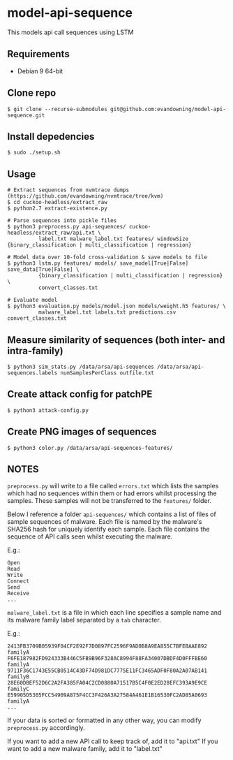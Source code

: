 # model-api-sequence

This models api call sequences using LSTM

## Requirements
  * Debian 9 64-bit

## Clone repo
```
$ git clone --recurse-submodules git@github.com:evandowning/model-api-sequence.git
```

## Install depedencies
```
$ sudo ./setup.sh
```

## Usage
```
# Extract sequences from nvmtrace dumps (https://github.com/evandowning/nvmtrace/tree/kvm)
$ cd cuckoo-headless/extract_raw
$ python2.7 extract-existence.py

# Parse sequences into pickle files
$ python3 preprocess.py api-sequences/ cuckoo-headless/extract_raw/api.txt \
          label.txt malware_label.txt features/ windowSize {binary_classification | multi_classification | regression}

# Model data over 10-fold cross-validation & save models to file
$ python3 lstm.py features/ models/ save_model[True|False] save_data[True|False] \
          {binary_classification | multi_classification | regression} \
          convert_classes.txt

# Evaluate model
$ python3 evaluation.py models/model.json models/weight.h5 features/ \
          malware_label.txt labels.txt predictions.csv convert_classes.txt
```

## Measure similarity of sequences (both inter- and intra-family)
```
$ python3 sim_stats.py /data/arsa/api-sequences /data/arsa/api-sequences.labels numSamplesPerClass outfile.txt
```

## Create attack config for patchPE
```
$ python3 attack-config.py
```

## Create PNG images of sequences
```
$ python3 color.py /data/arsa/api-sequences-features/
```

## NOTES
`preprocess.py` will write to a file called `errors.txt` which lists the samples
which had no sequences within them or had errors whilst processing the samples.
These samples will not be transferred to the `features/` folder.

Below I reference a folder `api-sequences/` which contains a list of files
of sample sequences of malware. Each file is named by the malware's SHA256 hash
for uniquely identify each sample. Each file contains the sequence of API calls
seen whilst executing the malware.

E.g.:
```
Open
Read
Write
Connect
Send
Receive
...
```

`malware_label.txt` is a file in which each line specifies a sample name and its
malware family label separated by a `tab` character.

E.g.:
```
2413FB3709B05939F04CF2E92F7D0897FC2596F9AD0B8A9EA855C7BFEBAAE892    familyA
F6FE187982FD924333B446C5FB9B96F328AC8994F88FA34007DBDF4D0FFFBE60    familyA
9711F36C1743E55CB0514C43DF74D981DC7775E11FC3465ADF0F80A2A07AB141    familyB
28E60DBEF52D6C2A2FA385FA04C2CD0880A71517B5C4F0E2ED28EFC393A9E9CE    familyC
E59905D5305FCC54909A875F4CC3F426A3A27584A461E1B16530FC2AD85A0693    familyA
...
```

If your data is sorted or formatted in any other way, you can modify `preprocess.py`
accordingly.

If you want to add a new API call to keep track of, add it to "api.txt"
If you want to add a new malware family, add it to "label.txt"
